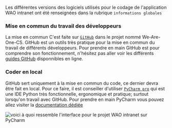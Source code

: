 Les différentes versions des logiciels utilisés pour le codage de l'application WAO intranet ont été renseignées dans la rubrique `informations globales`

### Mise en commun du travail des développeurs

La mise en commun C'est faite sur [`GitHub`](https://github.com/) dans le projet nommé We-Are-One-CS.
GitHub est un outils très pratique pour la mise en commun du travail de différents développeurs.
Pour prendre en main GitHub est pour comprendre son fonctionnement, n'hésitez pas aller voir les différents [guides GitHub](https://guides.github.com/) disponnibles en ligne.

### Coder en local

GitHub sert uniquement à la mise en commun du code, ce dernier devra être fait en local. 
Pour ce faire, il est conseiller d'utiliser [`PyCharm pro`](https://www.jetbrains.com/fr-fr/pycharm/download/#section=windows) qui est une IDE Python très fonctionnelle, ergonomique et pratique; surtout lorsqu'on travail avec GitHub.
Pour prendre en main PyCharm vous pouvez allez visiter la [documentation dédiée](https://www.jetbrains.com/fr-fr/pycharm/documentation/)

![voici à quoi ressemble l'interface pour le projet WAO intranet sur PyCharm](https://github.com/We-Are-One-CS/wao-docs/blob/master/img/WAO_intranet_PyCharm.JPG)
